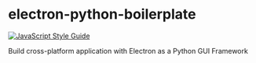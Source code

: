 # electron-python-boilerplate
[![JavaScript Style Guide](https://img.shields.io/badge/code_style-standard-brightgreen.svg)](https://standardjs.com)

Build cross-platform application with Electron as a Python GUI Framework

